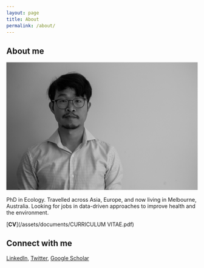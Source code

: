 ```yaml
---
layout: page
title: About
permalink: /about/
---
```


## About me
![Portrait taken in 2024](/assets/images/DSC04090-2.jpg)

PhD in Ecology. Travelled across Asia, Europe, and now living in Melbourne, Australia. Looking for jobs in data-driven approaches to improve health and the environment.

[**CV**](/assets/documents/CURRICULUM VITAE.pdf)

## Connect with me

[LinkedIn](https://www.linkedin.com/in/gaofeng-ni-42312b58/?originalSubdomain=au), [Twitter](https://x.com/gaofengni), [Google Scholar](https://scholar.google.com/citations?user=zpUojmoAAAAJ&hl=en)